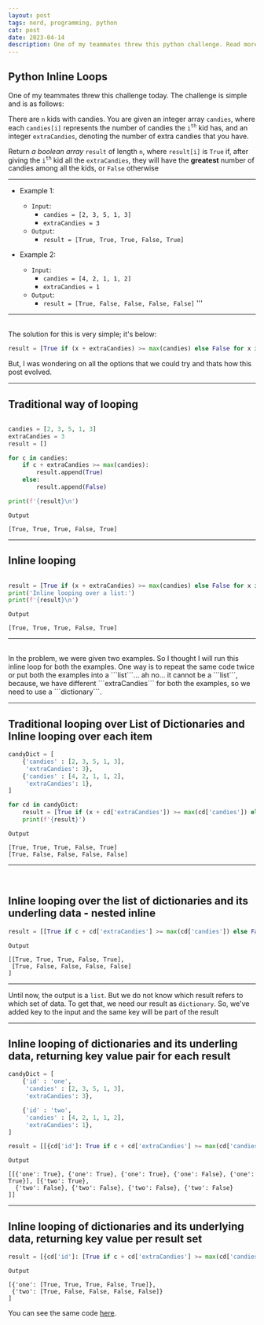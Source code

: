 ```yaml
---
layout: post
tags: nerd, programming, python
cat: post
date: 2023-04-14
description: One of my teammates threw this python challenge. Read more
---
```


## Python Inline Loops
One of my teammates threw this challenge today.
The challenge is simple and is as follows:


There are ```n``` kids with candies. You are given an integer array ```candies```, where each ```candies[i]``` represents the number of candies the ```i```<sup>```th```</sup> kid has, and an integer ```extraCandies```, denoting the number of extra candies that you have.

Return _a boolean array_ ```result``` of length ```n```, where ```result[i]``` is ```True``` if, after giving the ```i```<sup>```th```</sup> kid all the ```extraCandies```, they will have the **greatest** number of candies among all the kids, or ```False``` otherwise

----
- Example 1:
    -   ```Input```:
        -   ```candies = [2, 3, 5, 1, 3]```
        -   ```extraCandies = 3```
    -   ```Output```:
        -   ```result = [True, True, True, False, True]```

- Example 2:
    -   ```Input```:
        -   ```candies = [4, 2, 1, 1, 2]```
        -   ```extraCandies = 1```
    -   ```Output```:
        -   ```result = [True, False, False, False, False]```
'''

----

<br>
The solution for this is very simple; it's below:

```python
result = [True if (x + extraCandies) >= max(candies) else False for x in candies]
```

But, I was wondering on all the options that we could try and thats how this post evolved.

----
## Traditional way of looping

```python

candies = [2, 3, 5, 1, 3]
extraCandies = 3
result = []

for c in candies:
    if c + extraCandies >= max(candies):
        result.append(True)
    else:
        result.append(False)

print(f'{result}\n')

```

```Output```

```
[True, True, True, False, True]
```

----

## Inline looping

```python

result = [True if (x + extraCandies) >= max(candies) else False for x in candies]
print('Inline looping over a list:')
print(f'{result}\n')

```

```Output```

```
[True, True, True, False, True]
```
----

<br>
In the problem, we were given two examples. So I thought I will run this inline loop for both the examples.
One way is to repeat the same code twice or put both the examples into a ```list```... ah no... it cannot be a ```list```,
because, we have different ```extraCandies``` for both the examples, so we need to use a ```dictionary```.

<br>

----

## Traditional looping over List of Dictionaries and Inline looping over each item

```python
candyDict = [
    {'candies' : [2, 3, 5, 1, 3],
     'extraCandies': 3},
    {'candies' : [4, 2, 1, 1, 2],
     'extraCandies': 1},
]

for cd in candyDict:
    result = [True if (x + cd['extraCandies']) >= max(cd['candies']) else False for x in cd['candies']]
    print(f'{result}')
```

```Output```

```
[True, True, True, False, True]
[True, False, False, False, False]

```
----
<br>


## Inline looping over the list of dictionaries and its underling data - nested inline

```python
result = [[True if c + cd['extraCandies'] >= max(cd['candies']) else False for c in cd['candies']] for cd in candyDict]
```

```Output```

```
[[True, True, True, False, True],
 [True, False, False, False, False]
]

```

----
Until now, the output is a ```list```. But we do not know which result refers to which set of data. To get that, we need our result as ```dictionary```. So, we've added key to the input and the same key will be part of the result

----

## Inline looping of dictionaries and its underling data, returning key value pair for each result

```python
candyDict = [
    {'id' : 'one',
     'candies' : [2, 3, 5, 1, 3],
     'extraCandies': 3},

    {'id' : 'two',
     'candies' : [4, 2, 1, 1, 2],
     'extraCandies': 1},
]

result = [[{cd['id']: True if c + cd['extraCandies'] >= max(cd['candies']) else False} for c in cd['candies']] for cd in candyDict]
```

```Output```

```
[[{'one': True}, {'one': True}, {'one': True}, {'one': False}, {'one': True}], [{'two': True},
  {'two': False}, {'two': False}, {'two': False}, {'two': False}
]]

```

----

## Inline looping of dictionaries and its underlying data, returning key value per result set

```python
result = [{cd['id']: [True if c + cd['extraCandies'] >= max(cd['candies']) else False for c in cd['candies']]} for cd in candyDict]
```

```Output```

```
[{'one': [True, True, True, False, True]},
 {'two': [True, False, False, False, False]}
]

```

You can see the same code [here](https://github.com/kirankumargosu/python/blob/main/inline-loop.py).
